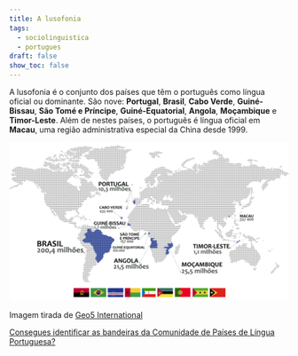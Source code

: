 ```yaml
---
title: A lusofonia
tags:
  - sociolinguistica
  - portugues
draft: false
show_toc: false
---
```

A lusofonia é o conjunto dos países que têm o português como língua oficial ou dominante. São nove: **Portugal**, **Brasil**, **Cabo Verde**, **Guiné-Bissau**, **São Tomé e Príncipe**, **Guiné-Equatorial**, **Angola**, **Moçambique** e **Timor-Leste**.
Além de nestes países, o português é língua oficial em **Macau**, uma região administrativa especial da China desde 1999.

[![](/img/mapa-lusofonia-bandeiras.png)](https://laurarubio.net/img/mapa-lusofonia-bandeiras.png)

Imagem tirada de [Geo5 International](http://geo5.net/tag/portugues/) 

[Consegues identificar as bandeiras da Comunidade de Países de Língua Portuguesa?](https://aulasgalegas.org/2020/06/02/bandeiras-da-cplp/)
